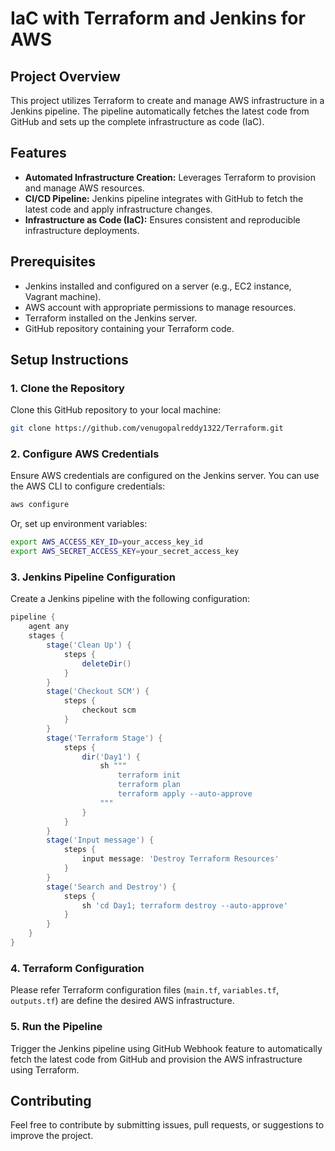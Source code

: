 
# IaC with Terraform and Jenkins for AWS

## Project Overview
This project utilizes Terraform to create and manage AWS infrastructure in a Jenkins pipeline. The pipeline automatically fetches the latest code from GitHub and sets up the complete infrastructure as code (IaC).

## Features
- **Automated Infrastructure Creation:** Leverages Terraform to provision and manage AWS resources.
- **CI/CD Pipeline:** Jenkins pipeline integrates with GitHub to fetch the latest code and apply infrastructure changes.
- **Infrastructure as Code (IaC):** Ensures consistent and reproducible infrastructure deployments.

## Prerequisites
- Jenkins installed and configured on a server (e.g., EC2 instance, Vagrant machine).
- AWS account with appropriate permissions to manage resources.
- Terraform installed on the Jenkins server.
- GitHub repository containing your Terraform code.

## Setup Instructions

### 1. Clone the Repository
Clone this GitHub repository to your local machine:
```sh
git clone https://github.com/venugopalreddy1322/Terraform.git
```

### 2. Configure AWS Credentials
Ensure AWS credentials are configured on the Jenkins server. You can use the AWS CLI to configure credentials:
```sh
aws configure
```
Or, set up environment variables:
```sh
export AWS_ACCESS_KEY_ID=your_access_key_id
export AWS_SECRET_ACCESS_KEY=your_secret_access_key
```

### 3. Jenkins Pipeline Configuration
Create a Jenkins pipeline with the following configuration:

```groovy
pipeline {
    agent any
    stages {
        stage('Clean Up') {
            steps {
                deleteDir()
            }
        }
        stage('Checkout SCM') {
            steps {
                checkout scm
            }
        }
        stage('Terraform Stage') {
            steps {
                dir('Day1') {
                    sh """
                        terraform init
                        terraform plan
                        terraform apply --auto-approve
                    """
                }
            }    
        }
        stage('Input message') {
            steps {
                input message: 'Destroy Terraform Resources' 
            }
        }
        stage('Search and Destroy') {
            steps {
                sh 'cd Day1; terraform destroy --auto-approve'
            }
        }
    }
}
```

### 4. Terraform Configuration
Please refer Terraform configuration files (`main.tf`, `variables.tf`, `outputs.tf`) are define the desired AWS infrastructure.

### 5. Run the Pipeline
Trigger the Jenkins pipeline using GitHub Webhook feature to automatically fetch the latest code from GitHub and provision the AWS infrastructure using Terraform.

## Contributing
Feel free to contribute by submitting issues, pull requests, or suggestions to improve the project.


